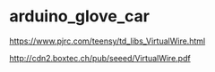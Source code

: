 # arduino_glove_car
https://www.pjrc.com/teensy/td_libs_VirtualWire.html

http://cdn2.boxtec.ch/pub/seeed/VirtualWire.pdf
